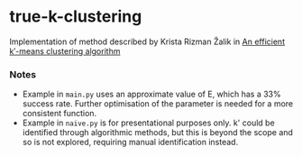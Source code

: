 # true-k-clustering
 Implementation of method described by Krista Rizman Žalik in [An efficient k′-means clustering algorithm](https://doi-org.plymouth.idm.oclc.org/10.1016/j.patrec.2008.02.014)


### Notes
 - Example in `main.py` uses an approximate value of E, which has a 33% success rate. Further optimisation of the parameter is needed for a more consistent function.
 - Example in `naive.py` is for presentational purposes only. k' could be identified through algorithmic methods, but this is beyond the scope and so is not explored, requiring manual identification instead.